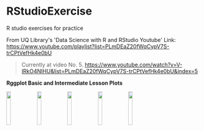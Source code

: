 # RStudioExercise
R studio exercises for practice

From UQ Library's 'Data Science with R and RStudio Youtube'
Link: https://www.youtube.com/playlist?list=PLmDEaZ20fWqCypV7S-trCPtVefHk4e0bU

> Currently at video No. 5. https://www.youtube.com/watch?v=V-IRkO4NIHU&list=PLmDEaZ20fWqCypV7S-trCPtVefHk4e0bU&index=5


**Rggplot Basic and Intermediate Lesson Plots**

<img src="https://user-images.githubusercontent.com/55616241/75854554-3c3e8380-5e3c-11ea-8357-63b2cec905b9.png" width="15%"></img> <img src="https://user-images.githubusercontent.com/55616241/75854558-3d6fb080-5e3c-11ea-9db9-f500a115185f.png" width="15%"></img> <img src="https://user-images.githubusercontent.com/55616241/75854560-3e084700-5e3c-11ea-95d6-fd49be0106ce.png" width="15%"></img> <img src="https://user-images.githubusercontent.com/55616241/75854568-41033780-5e3c-11ea-8962-51458849ca48.png" width="15%"></img> <img src="https://user-images.githubusercontent.com/55616241/75854570-41033780-5e3c-11ea-94be-39e31c784b54.png" width="15%"></img> 
